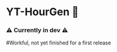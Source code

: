 # YT-HourGen 🎵
 

### ⚠️ Currently in dev ⚠️
 
#Workful, not yet finished for a first release

```


 
